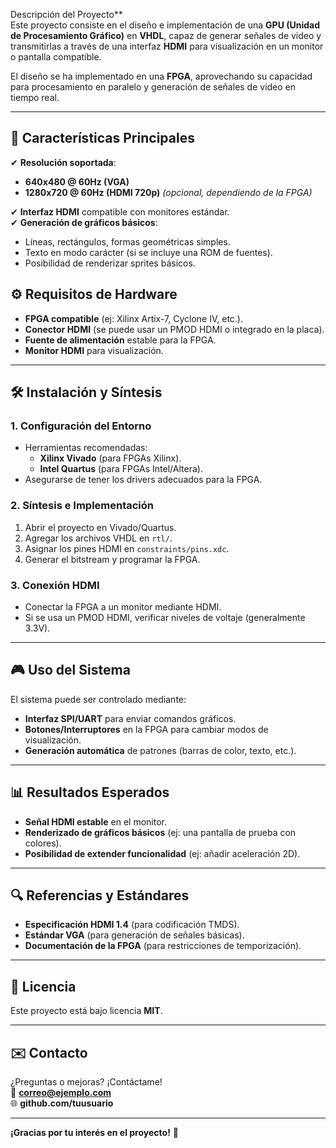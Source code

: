 Descripción del Proyecto**  
Este proyecto consiste en el diseño e implementación de una **GPU (Unidad de Procesamiento Gráfico)** en **VHDL**, capaz de generar señales de video y transmitirlas a través de una interfaz **HDMI** para visualización en un monitor o pantalla compatible.  

El diseño se ha implementado en una **FPGA**, aprovechando su capacidad para procesamiento en paralelo y generación de señales de video en tiempo real.  

---

## **🎯 Características Principales**  
✔ **Resolución soportada**:  
   - **640x480 @ 60Hz (VGA)**  
   - **1280x720 @ 60Hz (HDMI 720p)** *(opcional, dependiendo de la FPGA)*  

✔ **Interfaz HDMI** compatible con monitores estándar.  
✔ **Generación de gráficos básicos**:  
   - Líneas, rectángulos, formas geométricas simples.  
   - Texto en modo carácter (si se incluye una ROM de fuentes).  
   - Posibilidad de renderizar sprites básicos.  

## **⚙️ Requisitos de Hardware**  
- **FPGA compatible** (ej: Xilinx Artix-7, Cyclone IV, etc.).  
- **Conector HDMI** (se puede usar un PMOD HDMI o integrado en la placa).  
- **Fuente de alimentación** estable para la FPGA.  
- **Monitor HDMI** para visualización.  

---

## **🛠️ Instalación y Síntesis**  
### **1. Configuración del Entorno**  
- Herramientas recomendadas:  
  - **Xilinx Vivado** (para FPGAs Xilinx).  
  - **Intel Quartus** (para FPGAs Intel/Altera).  
- Asegurarse de tener los drivers adecuados para la FPGA.  

### **2. Síntesis e Implementación**  
1. Abrir el proyecto en Vivado/Quartus.  
2. Agregar los archivos VHDL en `rtl/`.  
3. Asignar los pines HDMI en `constraints/pins.xdc`.  
4. Generar el bitstream y programar la FPGA.  

### **3. Conexión HDMI**  
- Conectar la FPGA a un monitor mediante HDMI.  
- Si se usa un PMOD HDMI, verificar niveles de voltaje (generalmente 3.3V).  

---

## **🎮 Uso del Sistema**  
El sistema puede ser controlado mediante:  
- **Interfaz SPI/UART** para enviar comandos gráficos.  
- **Botones/Interruptores** en la FPGA para cambiar modos de visualización.  
- **Generación automática** de patrones (barras de color, texto, etc.).  

---

## **📊 Resultados Esperados**  
- **Señal HDMI estable** en el monitor.  
- **Renderizado de gráficos básicos** (ej: una pantalla de prueba con colores).  
- **Posibilidad de extender funcionalidad** (ej: añadir aceleración 2D).  

---

## **🔍 Referencias y Estándares**  
- **Especificación HDMI 1.4** (para codificación TMDS).  
- **Estándar VGA** (para generación de señales básicas).  
- **Documentación de la FPGA** (para restricciones de temporización).  

---

## **📝 Licencia**  
Este proyecto está bajo licencia **MIT**.  

---

## **✉️ Contacto**  
¿Preguntas o mejoras? ¡Contáctame!  
📧 **correo@ejemplo.com**  
🌐 **github.com/tuusuario**  

--- 

**¡Gracias por tu interés en el proyecto!** 🚀
